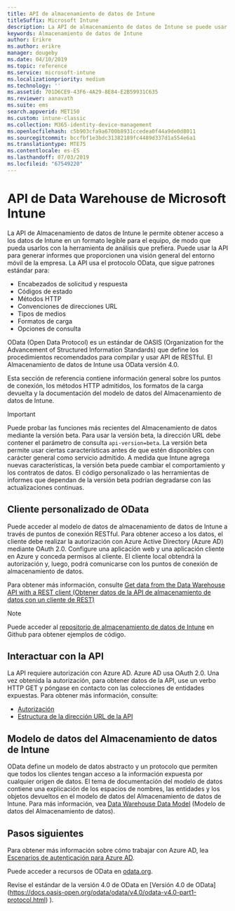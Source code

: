 ```yaml
---
title: API de almacenamiento de datos de Intune
titleSuffix: Microsoft Intune
description: La API de almacenamiento de datos de Intune se puede usar para generar informes que proporcionen una visión general del entorno móvil de la empresa.
keywords: Almacenamiento de datos de Intune
author: Erikre
ms.author: erikre
manager: dougeby
ms.date: 04/10/2019
ms.topic: reference
ms.service: microsoft-intune
ms.localizationpriority: medium
ms.technology: ''
ms.assetid: 701D6CE9-43F6-4A29-8E84-E2B59931C635
ms.reviewer: aanavath
ms.suite: ems
search.appverid: MET150
ms.custom: intune-classic
ms.collection: M365-identity-device-management
ms.openlocfilehash: c5b903cfa9a6700b8931ccedea0f44a9de0d8011
ms.sourcegitcommit: bccfbf1e3bdc31382189fc4489d337d1a554e6a1
ms.translationtype: MTE75
ms.contentlocale: es-ES
ms.lasthandoff: 07/03/2019
ms.locfileid: "67549220"
---
```

# <a name="microsoft-intune-data-warehouse-api"></a>API de Data Warehouse de Microsoft Intune

La API de Almacenamiento de datos de Intune le permite obtener acceso a los datos de Intune en un formato legible para el equipo, de modo que pueda usarlos con la herramienta de análisis que prefiera. Puede usar la API para generar informes que proporcionen una visión general del entorno móvil de la empresa. La API usa el protocolo OData, que sigue patrones estándar para:

  - Encabezados de solicitud y respuesta
  - Códigos de estado
  - Métodos HTTP
  - Convenciones de direcciones URL
  - Tipos de medios
  - Formatos de carga
  - Opciones de consulta

OData (Open Data Protocol) es un estándar de OASIS (Organization for the Advancement of Structured Information Standards) que define los procedimientos recomendados para compilar y usar API de RESTful. El Almacenamiento de datos de Intune usa OData versión 4.0.

Esta sección de referencia contiene información general sobre los puntos de conexión, los métodos HTTP admitidos, los formatos de la carga devuelta y la documentación del modelo de datos del Almacenamiento de datos de Intune.

> [!Important]  
> Puede probar las funciones más recientes del Almacenamiento de datos mediante la versión beta. Para usar la versión beta, la dirección URL debe contener el parámetro de consulta `api-version=beta`. La versión beta permite usar ciertas características antes de que estén disponibles con carácter general como servicio admitido. A medida que Intune agrega nuevas características, la versión beta puede cambiar el comportamiento y los contratos de datos. El código personalizado o las herramientas de informes que dependan de la versión beta podrían degradarse con las actualizaciones continuas. <!--If you experience problems with the beta service, follow [link to feedback process]() to report the issue or provide feedback.-->

## <a name="odata-custom-client"></a>Cliente personalizado de OData

Puede acceder al modelo de datos de almacenamiento de datos de Intune a través de puntos de conexión RESTful. Para obtener acceso a los datos, el cliente debe realizar la autorización con Azure Active Directory (Azure AD) mediante OAuth 2.0. Configure una aplicación web y una aplicación cliente en Azure y conceda permisos al cliente. El cliente local obtendrá la autorización y, luego, podrá comunicarse con los puntos de conexión de almacenamiento de datos.

Para obtener más información, consulte [Get data from the Data Warehouse API with a REST client (Obtener datos de la API de almacenamiento de datos con un cliente de REST)](reports-proc-data-rest.md)

> [!Note]  
> Puede acceder al [repositorio de almacenamiento de datos de Intune](https://github.com/Microsoft/Intune-Data-Warehouse) en Github para obtener ejemplos de código.

## <a name="interacting-with-the-api"></a>Interactuar con la API

La API requiere autorización con Azure AD. Azure AD usa OAuth 2.0. Una vez obtenida la autorización, para obtener datos de la API, use un verbo HTTP GET y póngase en contacto con las colecciones de entidades expuestas. Para obtener más información, consulte:

 - [Autorización](reports-api-url.md)
 - [Estructura de la dirección URL de la API](reports-api-url.md)

## <a name="intune-data-warehouse-data-model"></a>Modelo de datos del Almacenamiento de datos de Intune

OData define un modelo de datos abstracto y un protocolo que permiten que todos los clientes tengan acceso a la información expuesta por cualquier origen de datos. El tema de documentación del modelo de datos contiene una explicación de los espacios de nombres, las entidades y los objetos devueltos en el modelo de datos del Almacenamiento de datos de Intune. Para más información, vea [Data Warehouse Data Model](reports-ref-data-model.md) (Modelo de datos del Almacenamiento de datos).

## <a name="next-steps"></a>Pasos siguientes

Para obtener más información sobre cómo trabajar con Azure AD, lea [Escenarios de autenticación para Azure AD](https://docs.microsoft.com/azure/active-directory/develop/active-directory-authentication-scenarios).

Puede acceder a recursos de OData en [odata.org](https://www.odata.org).
  
Revise el estándar de la versión 4.0 de OData en [Versión 4.0 de OData] (https://docs.oasis-open.org/odata/odata/v4.0/odata-v4.0-part1-protocol.html) ).  
